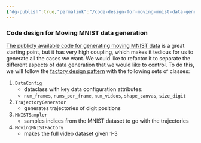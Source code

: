 ```yaml
---
{"dg-publish":true,"permalink":"/code-design-for-moving-mnist-data-generation/","created":"","updated":""}
---
```


### Code design for Moving MNIST data generation

[The publicly available code for generating moving MNIST data](https://gist.github.com/tencia/afb129122a64bde3bd0c) is a great starting point, but it has very high coupling, which makes it tedious for us to generate all the cases we want. We would like to refactor it to separate the different aspects of data generation that we would like to control. To do this, we will follow the [factory design pattern](https://www.youtube.com/watch?v=s_4ZrtQs8Do) with the following sets of classes:

1. `DataConfig`
	- dataclass with key data configuration attributes:
	- `num_frames`, `nums_per_frame`, `num_videos`, `shape_canvas`, `size_digit`
2. `TrajectoryGenerator`
	- generates trajectories of digit positions
3. `MNISTSampler`
	- samples indices from the MNIST dataset to go with the trajectories
4. `MovingMNISTFactory`
	- makes the full video dataset given 1-3